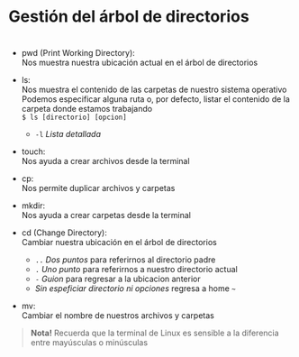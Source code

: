 # Gestión del árbol de directorios

# 
- pwd (Print Working Directory):  
Nos muestra nuestra ubicación actual en el árbol de directorios
- ls:  
Nos muestra el contenido de las carpetas de nuestro sistema operativo  
Podemos especificar alguna ruta o, por defecto, listar el contenido de la carpeta donde estamos trabajando  
`$ ls [directorio] [opcion]`
   - `-l` _Lista detallada_
  
- touch:  
Nos ayuda a crear archivos desde la terminal
- cp:  
Nos permite duplicar archivos y carpetas
- mkdir:  
Nos ayuda a crear carpetas desde la terminal
- cd (Change Directory):  
Cambiar nuestra ubicación en el árbol de directorios  
   - `..` _Dos puntos_ para referirnos al directorio padre  
   - `.` _Uno punto_ para referirnos a nuestro directorio actual
   - `-` _Guion_ para regresar a la ubicacion anterior
   - _Sin espeficiar directorio ni opciones_ regresa a home `~`  
- mv:  
Cambiar el nombre de nuestros archivos y carpetas

> **Nota!** Recuerda que la terminal de Linux es sensible a la diferencia entre mayúsculas o minúsculas